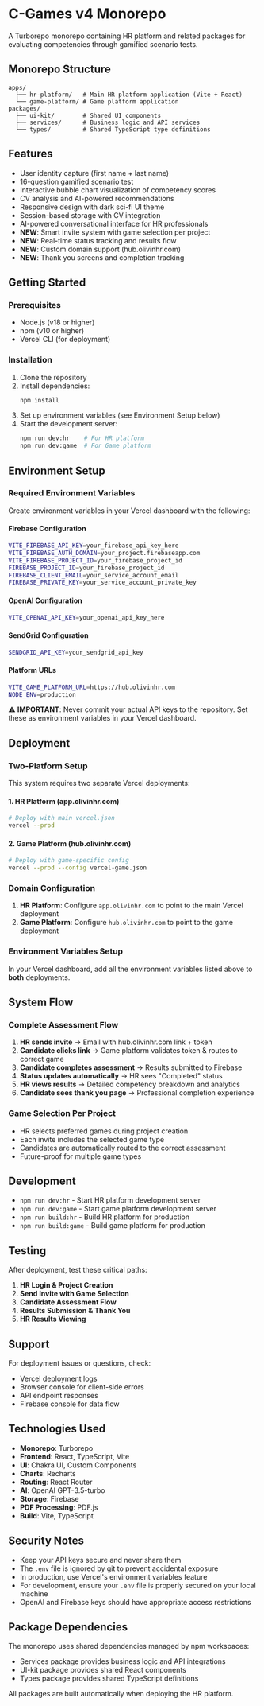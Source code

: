 # C-Games v4 Monorepo

A Turborepo monorepo containing HR platform and related packages for evaluating competencies through gamified scenario tests.

## Monorepo Structure

```
apps/
  ├── hr-platform/   # Main HR platform application (Vite + React)
  └── game-platform/ # Game platform application
packages/
  ├── ui-kit/        # Shared UI components
  ├── services/      # Business logic and API services
  └── types/         # Shared TypeScript type definitions
```

## Features

- User identity capture (first name + last name)
- 16-question gamified scenario test
- Interactive bubble chart visualization of competency scores
- CV analysis and AI-powered recommendations
- Responsive design with dark sci-fi UI theme
- Session-based storage with CV integration
- AI-powered conversational interface for HR professionals
- **NEW**: Smart invite system with game selection per project
- **NEW**: Real-time status tracking and results flow
- **NEW**: Custom domain support (hub.olivinhr.com)
- **NEW**: Thank you screens and completion tracking

## Getting Started

### Prerequisites

- Node.js (v18 or higher)
- npm (v10 or higher)
- Vercel CLI (for deployment)

### Installation

1. Clone the repository
2. Install dependencies:
   ```bash
   npm install
   ```
3. Set up environment variables (see Environment Setup below)
4. Start the development server:
   ```bash
   npm run dev:hr    # For HR platform
   npm run dev:game  # For Game platform
   ```

## Environment Setup

### Required Environment Variables

Create environment variables in your Vercel dashboard with the following:

#### **Firebase Configuration**
```bash
VITE_FIREBASE_API_KEY=your_firebase_api_key_here
VITE_FIREBASE_AUTH_DOMAIN=your_project.firebaseapp.com
VITE_FIREBASE_PROJECT_ID=your_firebase_project_id
FIREBASE_PROJECT_ID=your_firebase_project_id
FIREBASE_CLIENT_EMAIL=your_service_account_email
FIREBASE_PRIVATE_KEY=your_service_account_private_key
```

#### **OpenAI Configuration**  
```bash
VITE_OPENAI_API_KEY=your_openai_api_key_here
```

#### **SendGrid Configuration**
```bash
SENDGRID_API_KEY=your_sendgrid_api_key
```

#### **Platform URLs**
```bash
VITE_GAME_PLATFORM_URL=https://hub.olivinhr.com
NODE_ENV=production
```

⚠️ **IMPORTANT**: Never commit your actual API keys to the repository. Set these as environment variables in your Vercel dashboard.

## Deployment

### Two-Platform Setup

This system requires two separate Vercel deployments:

#### **1. HR Platform (app.olivinhr.com)**
```bash
# Deploy with main vercel.json
vercel --prod
```

#### **2. Game Platform (hub.olivinhr.com)**
```bash
# Deploy with game-specific config
vercel --prod --config vercel-game.json
```

### Domain Configuration

1. **HR Platform**: Configure `app.olivinhr.com` to point to the main Vercel deployment
2. **Game Platform**: Configure `hub.olivinhr.com` to point to the game deployment

### Environment Variables Setup

In your Vercel dashboard, add all the environment variables listed above to **both** deployments.

## System Flow

### Complete Assessment Flow

1. **HR sends invite** → Email with hub.olivinhr.com link + token
2. **Candidate clicks link** → Game platform validates token & routes to correct game
3. **Candidate completes assessment** → Results submitted to Firebase
4. **Status updates automatically** → HR sees "Completed" status
5. **HR views results** → Detailed competency breakdown and analytics
6. **Candidate sees thank you page** → Professional completion experience

### Game Selection Per Project

- HR selects preferred games during project creation
- Each invite includes the selected game type
- Candidates are automatically routed to the correct assessment
- Future-proof for multiple game types

## Development

- `npm run dev:hr` - Start HR platform development server
- `npm run dev:game` - Start game platform development server  
- `npm run build:hr` - Build HR platform for production
- `npm run build:game` - Build game platform for production

## Testing

After deployment, test these critical paths:

1. **HR Login & Project Creation**
2. **Send Invite with Game Selection**
3. **Candidate Assessment Flow**
4. **Results Submission & Thank You**
5. **HR Results Viewing**

## Support

For deployment issues or questions, check:
- Vercel deployment logs
- Browser console for client-side errors
- API endpoint responses
- Firebase console for data flow

## Technologies Used

- **Monorepo**: Turborepo
- **Frontend**: React, TypeScript, Vite
- **UI**: Chakra UI, Custom Components
- **Charts**: Recharts
- **Routing**: React Router
- **AI**: OpenAI GPT-3.5-turbo
- **Storage**: Firebase
- **PDF Processing**: PDF.js
- **Build**: Vite, TypeScript

## Security Notes

- Keep your API keys secure and never share them
- The `.env` file is ignored by git to prevent accidental exposure
- In production, use Vercel's environment variables feature
- For development, ensure your `.env` file is properly secured on your local machine
- OpenAI and Firebase keys should have appropriate access restrictions

## Package Dependencies

The monorepo uses shared dependencies managed by npm workspaces:
- Services package provides business logic and API integrations
- UI-kit package provides shared React components
- Types package provides shared TypeScript definitions

All packages are built automatically when deploying the HR platform.
